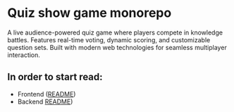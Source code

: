 # Quiz show game monorepo

A live audience-powered quiz game where players compete in knowledge battles. Features real-time voting, dynamic scoring, and customizable question sets. Built with modern web technologies for seamless multiplayer interaction.

## In order to start read:
- Frontend ([README](https://github.com/Darosss/Quiz-Show-Game-Monorepo/blob/main/frontend/README.md))
- Backend [README](https://github.com/Darosss/Quiz-Show-Game-Monorepo/blob/main/backend/README.md))
